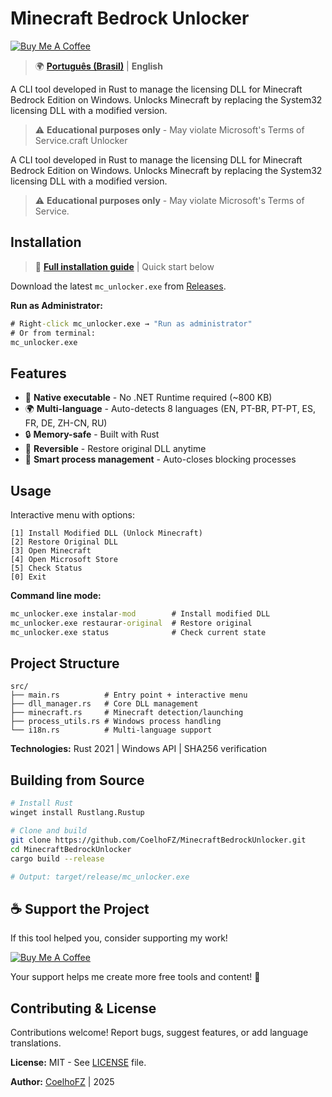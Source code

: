 ﻿# Minecraft Bedrock Unlocker

[![Buy Me A Coffee](https://img.shields.io/badge/Buy%20Me%20A%20Coffee-Support-yellow?style=for-the-badge&logo=buy-me-a-coffee)](https://buymeacoffee.com/coelhofz)

> 🌍 **[Português (Brasil)](README_PT-BR.md)** | **English**

A CLI tool developed in Rust to manage the licensing DLL for Minecraft Bedrock Edition on Windows.
Unlocks Minecraft by replacing the System32 licensing DLL with a modified version.

> ⚠️ **Educational purposes only** - May violate Microsoft's Terms of Service.craft Unlocker

A CLI tool developed in Rust to manage the licensing DLL for Minecraft Bedrock Edition on Windows.
Unlocks Minecraft by replacing the System32 licensing DLL with a modified version.

> ⚠️ **Educational purposes only** - May violate Microsoft's Terms of Service.

## Installation

> 📖 **[Full installation guide](INSTALL.md)** | Quick start below

Download the latest `mc_unlocker.exe` from [Releases](https://github.com/CoelhoFZ/MinecraftBedrockUnlocker/releases).

**Run as Administrator:**
```cmd
# Right-click mc_unlocker.exe → "Run as administrator"
# Or from terminal:
mc_unlocker.exe
```

## Features

- 🚀 **Native executable** - No .NET Runtime required (~800 KB)
- 🌍 **Multi-language** - Auto-detects 8 languages (EN, PT-BR, PT-PT, ES, FR, DE, ZH-CN, RU)
- 🔒 **Memory-safe** - Built with Rust
- 🔄 **Reversible** - Restore original DLL anytime
- 🔐 **Smart process management** - Auto-closes blocking processes

## Usage

Interactive menu with options:
```
[1] Install Modified DLL (Unlock Minecraft)
[2] Restore Original DLL
[3] Open Minecraft
[4] Open Microsoft Store
[5] Check Status
[0] Exit
```

**Command line mode:**
```cmd
mc_unlocker.exe instalar-mod        # Install modified DLL
mc_unlocker.exe restaurar-original  # Restore original
mc_unlocker.exe status              # Check current state
```

## Project Structure

```
src/
├── main.rs          # Entry point + interactive menu
├── dll_manager.rs   # Core DLL management
├── minecraft.rs     # Minecraft detection/launching
├── process_utils.rs # Windows process handling
└── i18n.rs          # Multi-language support
```

**Technologies:** Rust 2021 | Windows API | SHA256 verification

## Building from Source

```bash
# Install Rust
winget install Rustlang.Rustup

# Clone and build
git clone https://github.com/CoelhoFZ/MinecraftBedrockUnlocker.git
cd MinecraftBedrockUnlocker
cargo build --release

# Output: target/release/mc_unlocker.exe
```

## ☕ Support the Project

If this tool helped you, consider supporting my work!

[![Buy Me A Coffee](https://img.shields.io/badge/Buy%20Me%20A%20Coffee-Donate-yellow.svg?style=for-the-badge&logo=buy-me-a-coffee)](https://buymeacoffee.com/coelhofz)

Your support helps me create more free tools and content! 🚀

## Contributing & License

Contributions welcome! Report bugs, suggest features, or add language translations.

**License:** MIT - See [LICENSE](LICENSE) file.

**Author:** [CoelhoFZ](https://www.youtube.com/@CoelhoFZ) | 2025
